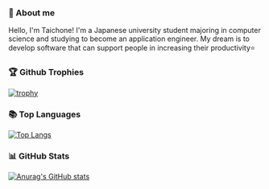 ### 📝 About me
Hello, I'm Taichone!
I'm a Japanese university student majoring in computer science and studying to become an application engineer. My dream is to develop software that can support people in increasing their productivity⭐

### 🏆 Github Trophies
[![trophy](https://github-profile-trophy.vercel.app/?username=taichone&theme=radical&title=MultiLanguage,Commits,PullRequest,Repositories)](https://github.com/ryo-ma/github-profile-trophy)

### 📚 Top Languages
[![Top Langs](https://github-readme-stats.vercel.app/api/top-langs/?username=taichone&theme=radical)](https://github.com/anuraghazra/github-readme-stats)

### 📊 GitHub Stats
[![Anurag's GitHub stats](https://github-readme-stats.vercel.app/api?username=taichone&theme=radical)](https://github.com/anuraghazra/github-readme-stats)

<!--
- 🔭 I’m currently working on ...
- 🌱 I’m currently learning ...
- 👯 I’m looking to collaborate on ...
- 🤔 I’m looking for help with ...
- 💬 Ask me about ...
- 📫 How to reach me: ...
- 😄 Pronouns: ...
- ⚡ Fun fact: ...
-->
